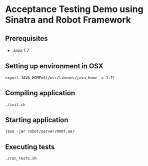 # Acceptance Testing Demo using Sinatra and Robot Framework

## Prerequisites

* Java 1.7

## Setting up environment in OSX

    export JAVA_HOME=$(/usr/libexec/java_home -v 1.7)

## Compiling application

    ./init.sh

## Starting application

    java -jar robot/server/ROOT.war

## Executing tests

    ./run_tests.sh
